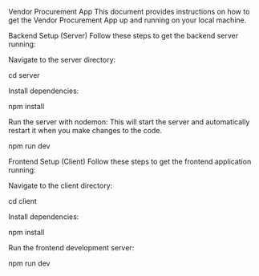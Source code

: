 Vendor Procurement App
This document provides instructions on how to get the Vendor Procurement App up and running on your local machine.

Backend Setup (Server)
Follow these steps to get the backend server running:

Navigate to the server directory: 

cd server

Install dependencies:


npm install

Run the server with nodemon:
This will start the server and automatically restart it when you make changes to the code.

npm run dev


Frontend Setup (Client)
Follow these steps to get the frontend application running:

Navigate to the client directory:

cd client

Install dependencies:

npm install

Run the frontend development server:

npm run dev